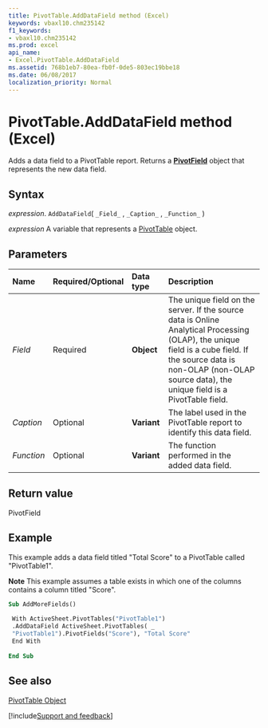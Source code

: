 ```yaml
---
title: PivotTable.AddDataField method (Excel)
keywords: vbaxl10.chm235142
f1_keywords:
- vbaxl10.chm235142
ms.prod: excel
api_name:
- Excel.PivotTable.AddDataField
ms.assetid: 768b1eb7-80ea-fb0f-0de5-803ec19bbe18
ms.date: 06/08/2017
localization_priority: Normal
---
```



# PivotTable.AddDataField method (Excel)

Adds a data field to a PivotTable report. Returns a  **[PivotField](Excel.PivotField.md)** object that represents the new data field.


## Syntax

_expression_. `AddDataField`( `_Field_` , `_Caption_` , `_Function_` )

_expression_ A variable that represents a [PivotTable](Excel.PivotTable.md) object.


## Parameters



|Name|Required/Optional|Data type|Description|
|:-----|:-----|:-----|:-----|
| _Field_|Required| **Object**|The unique field on the server. If the source data is Online Analytical Processing (OLAP), the unique field is a cube field. If the source data is non-OLAP (non-OLAP source data), the unique field is a PivotTable field.|
| _Caption_|Optional| **Variant**|The label used in the PivotTable report to identify this data field.|
| _Function_|Optional| **Variant**|The function performed in the added data field.|

## Return value

PivotField


## Example

This example adds a data field titled "Total Score" to a PivotTable called "PivotTable1".


 **Note**   This example assumes a table exists in which one of the columns contains a column titled "Score".


```vb
Sub AddMoreFields() 
 
 With ActiveSheet.PivotTables("PivotTable1") 
 .AddDataField ActiveSheet.PivotTables( _ 
 "PivotTable1").PivotFields("Score"), "Total Score" 
 End With 
 
End Sub
```


## See also


[PivotTable Object](Excel.PivotTable.md)

[!include[Support and feedback](~/includes/feedback-boilerplate.md)]
